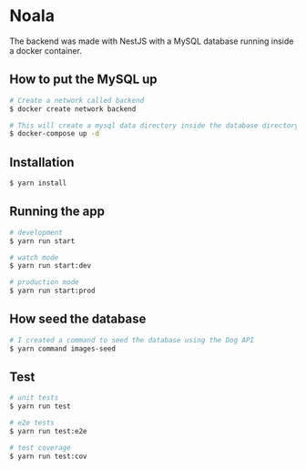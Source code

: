 # Noala

The backend was made with NestJS with a MySQL database running inside a docker container.

## How to put the MySQL up
```bash
# Create a network called backend
$ docker create network backend

# This will create a mysql data directory inside the database directory
$ docker-compose up -d
```

## Installation

```bash
$ yarn install
```

## Running the app

```bash
# development
$ yarn run start

# watch mode
$ yarn run start:dev

# production mode
$ yarn run start:prod
```

## How seed the database
```bash
# I created a command to seed the database using the Dog API
$ yarn command images-seed
```

## Test

```bash
# unit tests
$ yarn run test

# e2e tests
$ yarn run test:e2e

# test coverage
$ yarn run test:cov
```
